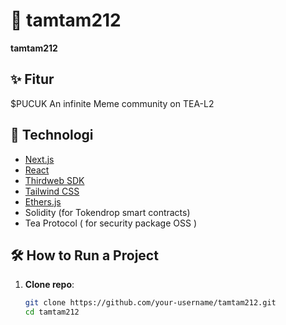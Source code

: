 # 🚀 tamtam212

**tamtam212** 

## ✨ Fitur

$PUCUK
An infinite Meme community on TEA-L2

## 🧱 Technologi

- [Next.js](https://nextjs.org/)
- [React](https://reactjs.org/)
- [Thirdweb SDK](https://portal.thirdweb.com/)
- [Tailwind CSS](https://tailwindcss.com/)
- [Ethers.js](https://docs.ethers.org/)
- Solidity (for Tokendrop smart contracts)
- Tea Protocol ( for security package OSS )

## 🛠️ How to Run a Project

1. **Clone repo**:
   ```bash
   git clone https://github.com/your-username/tamtam212.git
   cd tamtam212
